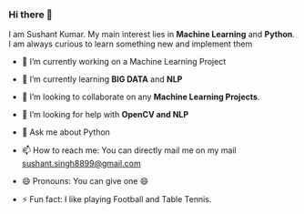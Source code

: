 ### Hi there 👋

<!--
**sush-2012/sush-2012** is a ✨ _special_ ✨ repository because its `README.md` (this file) appears on your GitHub profile.

I am Sushant Kumar. My main interest lies in **Machine Learning** and **Python**. I also have programming knowledge in C/C++. I am always curious to learn something new. 
- 🔭 I’m currently working on a Machine Learning Project
- 🌱 I’m currently learning **BIG DATA** and **NLP**
- 👯 I’m looking to collaborate on any **Machine Learning Projects**.
- 🤔 I’m looking for help with **OpenCV and NLP**
- 💬 Ask me about Python 
- 📫 How to reach me: You can directly mail me on my mail [sushant.singh8899@gmail.com](sushant.singh8899@gmail.com)
- 😄 Pronouns: You can give one :smile:
- ⚡ Fun fact: I like playing Football and Table Tennis.
-->
I am Sushant Kumar. My main interest lies in **Machine Learning** and **Python**. I am always curious to learn something new and implement them  

- 🔭 I’m currently working on a Machine Learning Project

- 🌱 I’m currently learning **BIG DATA** and **NLP**

- 👯 I’m looking to collaborate on any **Machine Learning Projects**.

- 🤔 I’m looking for help with **OpenCV and NLP**

- 💬 Ask me about Python 

- 📫 How to reach me: You can directly mail me on my mail [sushant.singh8899@gmail.com](sushant.singh8899@gmail.com)

- 😄 Pronouns: You can give one :smile:

- ⚡ Fun fact: I like playing Football and Table Tennis.
